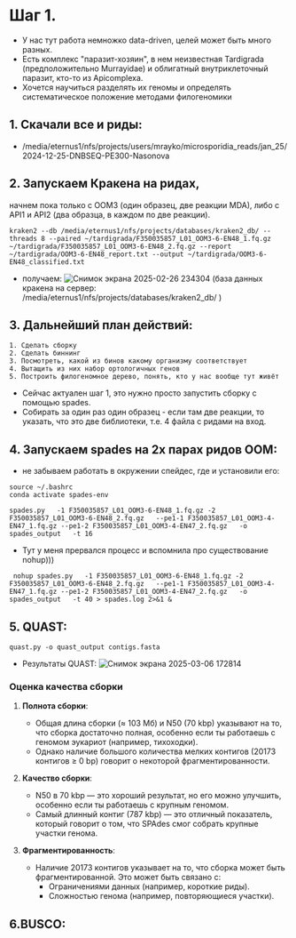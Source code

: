 # Шаг 1.
- У нас тут работа немножко data-driven, целей может быть много разных.
- Есть комплекс "паразит-хозяин", в нем неизвестная Tardigrada (предположительно Murrayidae) и облигатный внутриклеточный паразит, кто-то из Apicomplexa.
- Хочется научиться разделять их геномы и определять систематическое положение методами филогеномики

## 1. Скачали все и риды:
- /media/eternus1/nfs/projects/users/mrayko/microsporidia_reads/jan_25/2024-12-25-DNBSEQ-PE300-Nasonova
## 2. Запускаем Кракена на ридах, 
начнем пока только с OOM3 (один образец, две реакции MDA), либо с API1 и API2 (два образца, в каждом по две реакции).
```
kraken2 --db /media/eternus1/nfs/projects/databases/kraken2_db/ --threads 8 --paired ~/tardigrada/F350035857_L01_OOM3-6-EN48_1.fq.gz ~/tardigrada/F350035857_L01_OOM3-6-EN48_2.fq.gz --report ~/tardigrada/OOM3-6-EN48_report.txt --output ~/tardigrada/OOM3-6-EN48_classified.txt
```
- получаем: 
   ![Снимок экрана 2025-02-26 234304](https://github.com/user-attachments/assets/570cfc3d-7f68-4b34-a885-3220e78a9969)
(база данных кракена на сервер: /media/eternus1/nfs/projects/databases/kraken2_db/ )
## 3. Дальнейший план действий:
    1. Сделать сборку
    2. Сделать биннинг
    3. Посмотреть, какой из бинов какому организму соответствует
    4. Вытащить из них набор ортологичных генов
    5. Построить филогеномное дерево, понять, кто у нас вообще тут живёт
  
- Сейчас актуален шаг 1, это нужно просто запустить сборку с помощью spades.
- Собирать за один раз один образец - если там две реакции, то указать, что это две библиотеки, т.е. 4 файла с ридами на вход.
## 4. Запускаем spades на 2х парах ридов OOM:
- не забываем работать в окружении спейдес, где и установили его:
```
source ~/.bashrc
conda activate spades-env
```
```
spades.py   -1 F350035857_L01_OOM3-6-EN48_1.fq.gz -2 F350035857_L01_OOM3-6-EN48_2.fq.gz   --pe1-1 F350035857_L01_OOM3-4-EN47_1.fq.gz --pe1-2 F350035857_L01_OOM3-4-EN47_2.fq.gz   -o spades_output   -t 16
```
- Тут у меня прервался процесс и вспомнила про существование nohup)))
```
 nohup spades.py   -1 F350035857_L01_OOM3-6-EN48_1.fq.gz -2 F350035857_L01_OOM3-6-EN48_2.fq.gz   --pe1-1 F350035857_L01_OOM3-4-EN47_1.fq.gz --pe1-2 F350035857_L01_OOM3-4-EN47_2.fq.gz   -o spades_output   -t 40 > spades.log 2>&1 &
```

## 5. QUAST:
```
quast.py -o quast_output contigs.fasta
```
- Результаты QUAST:
 ![Снимок экрана 2025-03-06 172814](https://github.com/user-attachments/assets/3701732a-d9a8-4d9a-a750-a99dc1f04e81)

### Оценка качества сборки

1. **Полнота сборки**:
   - Общая длина сборки (≈ 103 Мб) и N50 (70 kbp) указывают на то, что сборка достаточно полная, особенно если ты работаешь с геномом эукариот (например, тихоходки).
   - Однако наличие большого количества мелких контигов (20173 контигов ≥ 0 bp) говорит о некоторой фрагментированности.

2. **Качество сборки**:
   - N50 в 70 kbp — это хороший результат, но его можно улучшить, особенно если ты работаешь с крупным геномом.
   - Самый длинный контиг (787 kbp) — это отличный показатель, который говорит о том, что SPAdes смог собрать крупные участки генома.

3. **Фрагментированность**:
   - Наличие 20173 контигов указывает на то, что сборка может быть фрагментированной. Это может быть связано с:
     - Ограничениями данных (например, короткие риды).
     - Сложностью генома (например, повторяющиеся участки).

## 6.BUSCO:

